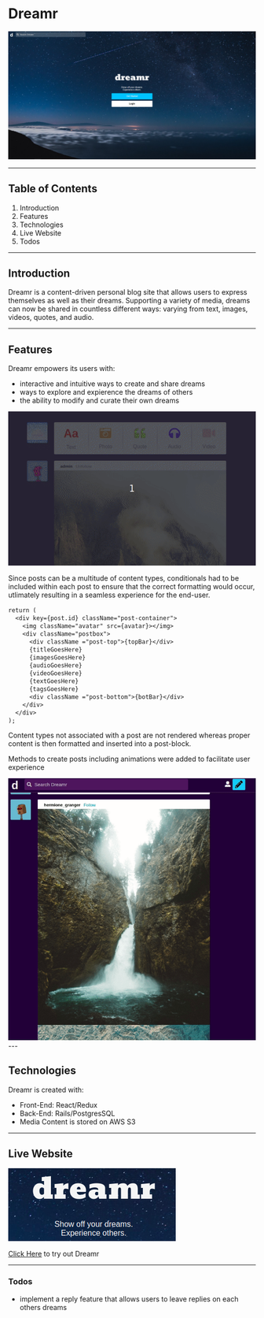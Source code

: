 
# Dreamr

  <a href="https://dreamr-app.herokuapp.com/#/">
    <img src="https://raw.githubusercontent.com/applecidera/dreamr/master/app/assets/images/dreamr_splash.PNG">
  </a>

---

## Table of Contents
1. Introduction
2. Features
3. Technologies
4. Live Website
5. Todos

---

## Introduction
Dreamr is a content-driven personal blog site that allows users to express themselves as well as their dreams. Supporting a variety of media, dreams can now be shared in countless different ways: varying from text, images, videos, quotes, and audio.

---

## Features
Dreamr empowers its users with:
* interactive and intuitive ways to create and share dreams
* ways to explore and expierence the dreams of others
* the ability to modify and curate their own dreams

<img src="https://raw.githubusercontent.com/applecidera/Dreamr/master/app/assets/images/post_type.gif" />

Since posts can be a multitude of content types, conditionals had to be included within each post to ensure that the correct formatting would occur, utlimately resulting in a seamless experience for the end-user.
```
return (
  <div key={post.id} className="post-container">
    <img className="avatar" src={avatar}></img>
    <div className="postbox">
      <div className ="post-top">{topBar}</div>
      {titleGoesHere}
      {imagesGoesHere}
      {audioGoesHere}
      {videoGoesHere}
      {textGoesHere}
      {tagsGoesHere}
      <div className ="post-bottom">{botBar}</div>
    </div>
  </div>
);
```
Content types not associated with a post are not rendered whereas proper content is then formatted and inserted into a post-block.


Methods to create posts including animations were added to facilitate user experience 

<img src="https://raw.githubusercontent.com/applecidera/Dreamr/master/app/assets/images/zip-up.gif" />
---

## Technologies
Dreamr is created with:
* Front-End: React/Redux 
* Back-End: Rails/PostgresSQL
* Media Content is stored on AWS S3

---

## Live Website

<a href="https://dreamr-app.herokuapp.com/#/">
    <img src="https://raw.githubusercontent.com/applecidera/Dreamr/master/app/assets/images/dreamr.png">
</a>

[Click Here](https://dreamr-app.herokuapp.com/#/) to try out Dreamr

---

### Todos
* implement a reply feature that allows users to leave replies on each others dreams
